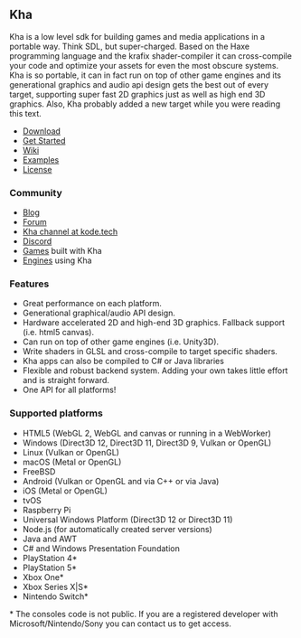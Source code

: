 ## Kha
Kha is a low level sdk for building games and media applications in a portable way. Think SDL, but super-charged. Based on the Haxe programming language and the krafix shader-compiler it can cross-compile your code and optimize your assets for even the most obscure systems. Kha is so portable, it can in fact run on top of other game engines and its generational graphics and audio api design gets the best out of every target, supporting super fast 2D graphics just as well as high end 3D graphics. Also, Kha probably added a new target while you were reading this text. 

* [Download](http://kha.tech/download)
* [Get Started](https://github.com/Kode/Kha/wiki/Getting-Started)
* [Wiki](https://github.com/Kode/Kha/wiki/)
* [Examples](https://github.com/Kode/Kha/wiki/Examples)
* [License](https://github.com/Kode/Kha/blob/master/license.txt)

### Community
* [Blog](http://kode.tech)
* [Forum](http://forum.kode.tech)
* [Kha channel at kode.tech](https://kiwiirc.com/client/irc.kode.tech/#kha)
* [Discord](http://discord.kode.tech)
* [Games](https://github.com/Kode/Kha/wiki/Games-Built-With-Kha) built with Kha
* [Engines](https://github.com/Kode/Kha/wiki/Engines-using-Kha) using Kha

### Features
* Great performance on each platform.
* Generational graphical/audio API design.
* Hardware accelerated 2D and high-end 3D graphics. Fallback support (i.e. html5 canvas).
* Can run on top of other game engines (i.e. Unity3D).
* Write shaders in GLSL and cross-compile to target specific shaders.
* Kha apps can also be compiled to C# or Java libraries
* Flexible and robust backend system. Adding your own takes little effort and is straight forward.
* One API for all platforms!

### Supported platforms

* HTML5 (WebGL 2, WebGL and canvas or running in a WebWorker)
* Windows (Direct3D 12, Direct3D 11, Direct3D 9, Vulkan or OpenGL)
* Linux (Vulkan or OpenGL)
* macOS (Metal or OpenGL)
* FreeBSD
* Android (Vulkan or OpenGL and via C++ or via Java)
* iOS (Metal or OpenGL)
* tvOS
* Raspberry Pi
* Universal Windows Platform (Direct3D 12 or Direct3D 11)
* Node.js (for automatically created server versions)
* Java and AWT
* C# and Windows Presentation Foundation
* PlayStation 4*
* PlayStation 5*
* Xbox One*
* Xbox Series X|S*
* Nintendo Switch*

\* The consoles code is not public. If you are a registered developer with Microsoft/Nintendo/Sony you can contact us to get access.

